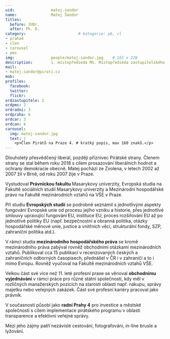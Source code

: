 ```yaml
---
uid:                matej.sandor
name:               Matej Šandor
titles:
  before: JUDr.
  after: Ph. D.
category:                       # kategorie: p6, cl
- praha4
- clen
- carousel
- pms
img: 		        people/matej-sandor.jpg    # 165 x 220
description:        1. místopředseda MS. Místopředseda zastupitelského klubu.
mail:
- matej.sandor@pirati.cz
mob: 			
profiles:
  facebook:
  twitter: 
  flickr:
ordzastupitele: 2
ordpms: 2
ordradni: 3
ordpraha: 6
ordcar: 3
ordcan: 6
carousel:
  img: matej-sandor.jpg
  text: |
    <p>Člen Pirátů na Praze 4. # kratký popis, max 160 znaků.</p>
---
```

Dlouholetý přesvědčený liberál, později příznivec Pirátské strany. Členem strany se stal během roku 2018 s cílem prosazování liberálních hodnot a ochrany demokracie obecně.  Matej pochází ze Zvolena, v letech 2002 až 2007 žil v Brně, od roku 2007 žije v Praze.

Vystudoval <b>Právnickou fakultu</b> Masarykovy univerzity, Evropská studia na Fakultě sociálních studií Masarykovy univerzity a Mezinárodní hospodářské právo na Fakultě mezinárodních vztahů na VŠE v Praze.

Při studiu <b>Evropských studii</b> se podrobně seznámil s jednotlivými aspekty fungování Evropské unie od procesu jejího vzniku a historie, přes jednotlivé smlouvy upravující fungování EU, instituce EU, proces rozšiřování EU až po jednotlivé politiky EU (např. bezpečnostní a obranná politika, otázky hospodářské měnové unie, justice a vnitřních věci, strukturální fondy, SZP, zahraniční politika atd.).

V rámci studia <b>mezinárodního hospodářského práva</b> se kromě mezinárodního práva zabýval rovněž obchodními otázkami mezinárodních vztahů. Publikoval cca 15 publikací v recenzovaných českých a zahraničních odborných časopisech, přednášel v ČR i v zahraničí a to i mimo Evropu. Rovněž vyučoval na Fakultě mezinárodních vztahů VŠE.

Velkou část své více než 11. leté profesní praxe se věnoval <b>obchodnímu vyjednávání</b> v rámci práce pro různé státní společnosti, kdy měl v rozličných manažerských pozicích na starosti oblasti např. nákupu, správy majetku nebo veřejných zakázek. Část své profesní kariéry pracoval jako právník.

V současnosti působí jako <b>radní Prahy 4</b> pro investice a městské společnosti s cílem implementace pirátského programu v oblasti transparence a efektivní veřejné správy.

Mezi jeho zájmy patří nezávislé cestování, fotografování, in-line brusle a lyžování. 
